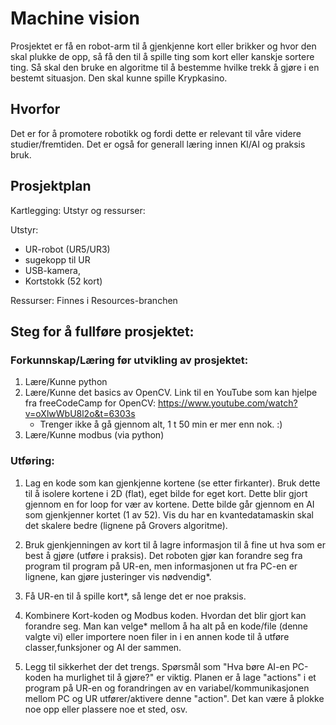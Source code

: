 # Machine vision
Prosjektet er få en robot-arm til å gjenkjenne kort eller brikker og hvor den skal plukke de opp, så få den til å spille ting som kort eller kanskje sortere ting. Så skal den bruke en algoritme til å bestemme hvilke trekk å gjøre i en bestemt situasjon. Den skal kunne spille Krypkasino.

## Hvorfor
Det er for å promotere robotikk og fordi dette er relevant til våre videre studier/fremtiden.
Det er også for generall læring innen KI/AI og praksis bruk.

## Prosjektplan
Kartlegging:
Utstyr og ressurser:

Utstyr: 
 - UR-robot (UR5/UR3)
 - sugekopp til UR
 -  USB-kamera,
 -  Kortstokk (52 kort)

Ressurser:
	Finnes i Resources-branchen
  
## Steg for å fullføre prosjektet:

### Forkunnskap/Læring før utvikling av prosjektet:
1. Lære/Kunne python
2. Lære/Kunne det basics av OpenCV.
   	Link til en YouTube som kan hjelpe fra freeCodeCamp for OpenCV:
        https://www.youtube.com/watch?v=oXlwWbU8l2o&t=6303s
   	- Trenger ikke å gå gjennom alt, 1 t 50 min er mer enn nok. :)
3. Lære/Kunne modbus (via python)

### Utføring:

1. Lag en kode som kan gjenkjenne kortene (se etter firkanter).
   Bruk dette til å isolere kortene i 2D (flat), eget bilde for eget kort.
   Dette blir gjort gjennom en for loop for vær av kortene.
   Dette bilde går gjennom en AI som gjenkjenner kortet (1 av 52).
   	Vis du har en kvantedatamaskin skal det skalere bedre (lignene på Grovers algoritme).
   
2. Bruk gjenkjenningen av kort til å lagre informasjon til å fine ut hva som er best å gjøre (utføre i praksis).
   	Det roboten gjør kan forandre seg fra program til program på UR-en,
   	men informasjonen ut fra PC-en er lignene, kan gjøre justeringer vis nødvendig*.

4. Få UR-en til å spille kort*, så lenge det er noe praksis.
5. Kombinere Kort-koden og Modbus koden.
   	Hvordan det blir gjort kan forandre seg.
   	Man kan velge* mellom å ha alt på en kode/file (denne valgte vi)
   	eller importere noen filer in i en annen kode til å utføre classer,funksjoner og AI der sammen.
7. Legg til sikkerhet der det trengs.
   	Spørsmål som "Hva børe AI-en PC-koden ha murlighet til å gjøre?" er viktig.
   	Planen er å lage "actions" i et program på UR-en og forandringen av en variabel/kommunikasjonen
   	mellom PC og UR utfører/aktivere denne "action". Det kan være å plokke noe opp eller plassere noe et sted, osv.









